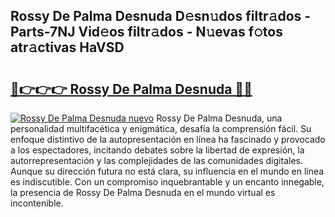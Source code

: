 ## Rossy De Palma Desnuda D𝚎sn𝚞dos filtr𝚊dos - Parts-7NJ Vid𝚎os filtr𝚊dos - N𝚞evas f𝚘tos atr𝚊ctivas HaVSD

# <h2><a href="http://mb44a9.tromn.icu/?c=Rossy+De+Palma+Desnuda">🔗👉👉👉 Rossy De Palma Desnuda 🔗🔗</a></h2>

[![Rossy De Palma Desnuda nuevo](https://i.imgur.com/pEAQMta.gif)](http://mb44a9.tromn.icu/?c=Rossy+De+Palma+Desnuda)
Rossy De Palma Desnuda, una personalidad multifacética y enigmática, desafía la comprensión fácil. Su enfoque distintivo de la autopresentación en línea ha fascinado y provocado a los espectadores, incitando debates sobre la libertad de expresión, la autorrepresentación y las complejidades de las comunidades digitales. Aunque su dirección futura no está clara, su influencia en el mundo en línea es indiscutible. Con un compromiso inquebrantable y un encanto innegable, la presencia de Rossy De Palma Desnuda en el mundo virtual es incontenible.
